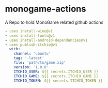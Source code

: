 # monogame-actions

A Repo to hold MonoGame related github actions

```yml
- uses install-wine@v1
- uses install-fonts@v1
- uses install-android-dependencies@v1
- uses publish-itchio@v1
  with:
    channel: 'ubuntu'
    tag: '-latest'
    file: 'path/to/game.zip'
    version: '1.0.0'
    ITCHIO_USER: ${{ secrets.ITCHIO_USER }}
    ITCHIO_GAME: ${{ secrets.ITCHIO_GAME }}
    ITCHIO_TOKEN: ${{ secrets.ITCHIO_TOKEN }}
```
